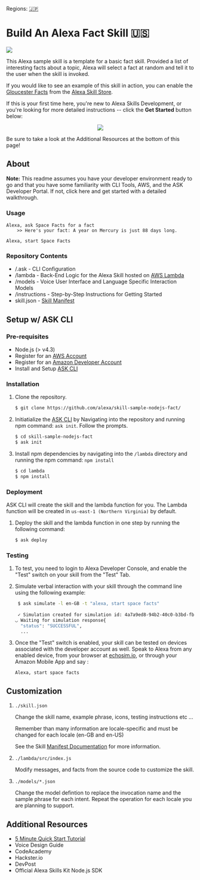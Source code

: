 Regions: [🇯🇵](../../tree/ja-JP)



#  Build An Alexa Fact Skill 🇺🇸
<img src="https://m.media-amazon.com/images/G/01/mobile-apps/dex/alexa/alexa-skills-kit/tutorials/fact/header._TTH_.png" />


This Alexa sample skill is a template for a basic fact skill. Provided a list of interesting facts about a topic, Alexa will select a fact at random and tell it to the user when the skill is invoked.

If you would like to see an example of this skill in action, you can enable the [Gloucester Facts](https://www.amazon.com/Robert-McCauley-Gloucester-Facts/dp/B01I5MOIA2/) from the [Alexa Skill Store](http://amazon.com/skills). 



If this is your first time here, you're new to Alexa Skills Development, or you're looking for more detailed instructions -- click the **Get Started** button below:

<p align='center'>
<a href='./instructions/0-intro.md'><img src='https://camo.githubusercontent.com/db9b9ce26327ad3bac57ec4daf0961a382d75790/68747470733a2f2f6d2e6d656469612d616d617a6f6e2e636f6d2f696d616765732f472f30312f6d6f62696c652d617070732f6465782f616c6578612f616c6578612d736b696c6c732d6b69742f7475746f7269616c732f67656e6572616c2f627574746f6e732f627574746f6e5f6765745f737461727465642e5f5454485f2e706e67'></a>
</p>


Be sure to take a look at the Additional Resources at the bottom of this page!


## About
**Note:** This readme assumes you have your developer environment ready to go and that you have some familiarity with CLI Tools, AWS, and the ASK Developer Portal. If not, click here and get started with a detailed walkthrough.


 
### Usage

```text
Alexa, ask Space Facts for a fact
	>> Here's your fact: A year on Mercury is just 88 days long.
	
Alexa, start Space Facts
```

### Repository Contents
* /.ask	- CLI Configuration	 
* /lambda - Back-End Logic for the Alexa Skill hosted on [AWS Lambda](https://aws.amazon.com/lambda/)
* /models - Voice User Interface and Language Specific Interaction Models
* /instructions - Step-by-Step Instructions for Getting Started
* skill.json	- [Skill Manifest](https://developer.amazon.com/docs/smapi/skill-manifest.html)

## Setup w/ ASK CLI

### Pre-requisites
	
* Node.js (> v4.3)
* Register for an [AWS Account](https://aws.amazon.com/)
* Register for an [Amazon Developer Account](https://developer.amazon.com/)
* Install and Setup [ASK CLI](https://developer.amazon.com/docs/smapi/quick-start-alexa-skills-kit-command-line-interface.html)

### Installation
1. Clone the repository.

	```bash
	$ git clone https://github.com/alexa/skill-sample-nodejs-fact/
	```

2. Initiatialize the [ASK CLI](https://developer.amazon.com/docs/smapi/quick-start-alexa-skills-kit-command-line-interface.html) by Navigating into the repository and running npm command: `ask init`. Follow the prompts.
	
	```bash
	$ cd skill-sample-nodejs-fact
	$ ask init
	```

3. Install npm dependencies by navigating into the `/lambda` directory and running the npm command: `npm install`

	```bash
	$ cd lambda
	$ npm install
	```


### Deployment

ASK CLI will create the skill and the lambda function for you. The Lambda function will be created in ```us-east-1 (Northern Virginia)``` by default.

1. Deploy the skill and the lambda function in one step by running the following command:

	```bash
	$ ask deploy 
	```

### Testing

1. To test, you need to login to Alexa Developer Console, and enable the "Test" switch on your skill from the "Test" Tab.

2. Simulate verbal interaction with your skill through the command line using the following example:

	```bash
	 $ ask simulate -l en-GB -t "alexa, start space facts"
	 
	 ✓ Simulation created for simulation id: 4a7a9ed8-94b2-40c0-b3bd-fb63d9887fa7
	◡ Waiting for simulation response{
	  "status": "SUCCESSFUL",
	  ...
	 ```
	 
3. Once the "Test" switch is enabled, your skill can be tested on devices associated with the developer account as well. Speak to Alexa from any enabled device, from your browser at [echosim.io](https://echosim.io/welcome), or through your Amazon Mobile App and say :

	```text
	Alexa, start space facts
	```



## Customization

1. ```./skill.json```

   Change the skill name, example phrase, icons, testing instructions etc ...

   Remember than many information are locale-specific and must be changed for each locale (en-GB and en-US)

   See the Skill [Manifest Documentation](https://developer.amazon.com/docs/smapi/skill-manifest.html) for more information.

2. ```./lambda/src/index.js```

   Modify messages, and facts from the source code to customize the skill.

3. ```./models/*.json```

	Change the model defintion to replace the invocation name and the sample phrase for each intent.  Repeat the operation for each locale you are planning to support.

## Additional Resources
* [5 Minute Quick Start Tutorial](https://developer.amazon.com/alexa-skills-kit/alexa-skill-quick-start-tutorial)
* Voice Design Guide
* CodeAcademy
* Hackster.io
* DevPost
* Official Alexa Skills Kit Node.js SDK